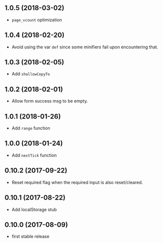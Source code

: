 ## 1.0.5 (2018-03-02)

* `page_vcount` optimization

## 1.0.4 (2018-02-20)

* Avoid using the var `def` since some minifiers fail upon encountering that.

## 1.0.3 (2018-02-05)

* Add `shallowCopyTo`

## 1.0.2 (2018-02-01)

* Allow form success msg to be empty.

## 1.0.1 (2018-01-26)

* Add `range` function

## 1.0.0 (2018-01-24)

* Add `nextTick` function

## 0.10.2 (2017-09-22)

* Reset required flag when the required input is also reset/cleared.

## 0.10.1 (2017-08-22)

* Add localStorage stub

## 0.10.0 (2017-08-09)

* first stable release
